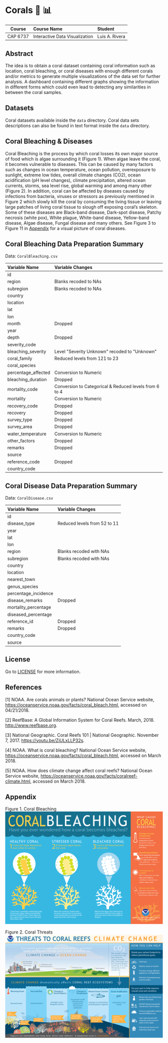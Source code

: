 # Corals :telescope: :bar_chart:
| Course    | Course Name                    | Student        |
| :-------: | :----------------------------- | :------------- |
| CAP 6737  | Interactive Data Visualization | Luis A. Rivera |

## Abstract
The idea is to obtain a coral dataset containing coral information such as location, coral bleaching, or coral diseases with enough different corals and/or metrics to generate multiple visualizations of the data set for further analysis. A dashboard containing different graphs showing the information in different forms which could even lead to detecting any similarities in between the coral samples.

## Datasets
Coral datasets available inside the `data` directory. Coral data sets descriptions can also be found in text format inside the `data` directory.

## Coral Bleaching & Diseases
Coral Bleaching is the process by which coral losses its own major source of food which is algae surrounding it (Figure 1). When algae leave the coral, it becomes vulnerable to diseases. This can be caused by many factors such as changes in ocean temperature, ocean pollution, overexposure to sunlight, extreme low tides, overall climate changes (CO2), ocean acidification (pH level changes), climate precipitation, altered ocean currents, storms, sea level rise, global warming and among many other (Figure 2).
In addition, coral can be affected by diseases caused by infections from bacteria, viruses or stressors as previously mentioned in Figure 2 which slowly kill the coral by consuming the living tissue or leaving large patches of living coral tissue to slough off exposing coral’s skeleton. Some of these diseases are Black-band disease, Dark-spot disease, Patchy necrosis (white pox), White plague, White-band disease, Yellow-band disease, Algae disease, Fungal disease and many others. See Figure 3 to Figure 11 in [Appendix](https://github.com/gitluis/coralviz#appendix) for a visual picture of coral diseases.

## Coral Bleaching Data Preparation Summary
Data: `CoralBleaching.csv`

| Variable Name       | Variable Changes |
| :------------------ | :--------------- |
| id                  |                  |
| region              | Blanks recoded to NAs |
| subregion           | Blanks recoded to NAs |
| country             |                  |
| location            |                  |
| lat                 |                  |
| lon                 |                  |
| month               | Dropped          |
| year                |                  |
| depth               | Dropped          |
| severity_code       |                  |
| bleaching_severity  | Level "Severity Unknown" recoded to "Unknown" |
| coral_family        | Reduced levels from 121 to 23 |
| coral_species       |                  |
| percentage_affected | Conversion to Numeric |
| bleaching_duration  | Dropped          |
| mortality_code      | Conversion to Categorical & Reduced levels from 6 to 4 |
| mortality           | Conversion to Numeric |
| recovery_code       | Dropped          |
| recovery            | Dropped          |
| survey_type         | Dropped          |
| survey_area         | Dropped          |
| water_temperature   | Conversion to Numeric |
| other_factors       | Dropped          |
| remarks             | Dropped          |
| source              |                  |
| reference_code      | Dropped          |
| country_code        |                  |

## Coral Disease Data Preparation Summary
Data: `CoralDisease.csv`

| Variable Name        | Variable Changes |
| :------------------- | :--------------- |
| id                   |                  |
| disease_type         | Reduced levels from 52 to 11 |
| year                 |                  |
| lat                  |                  |
| lon                  |                  |
| region               | Blanks recoded with NAs |
| subregion            | Blanks recoded with NAs |
| country              |                  |
| location             |                  |
| nearest_town         |                  |
| genus_species        |                  |
| percentage_incidence |                  |
| disease_remarks      | Dropped          |
| mortality_percentage |                  |
| diseased_percentage  |                  |
| reference_id         | Dropped          |
| remarks              | Dropped          |
| country_code         |                  |
| source               |                  |

## License
Go to [LICENSE](https://github.com/gitluis/coralviz/blob/master/LICENSE) for more information.

## References
[1] NOAA. Are corals animals or plants? National Ocean Service website, https://oceanservice.noaa.gov/facts/coral_bleach.html, accessed on 04/21/2018.

[2] ReefBase: A Global Information System for Coral Reefs. March, 2018. http://www.reefbase.org.

[3] National Geographic. Coral Reefs 101 | National Geographic. November 7, 2017. https://youtu.be/ZiULxLLP32s.

[4] NOAA. What is coral bleaching? National Ocean Service website, https://oceanservice.noaa.gov/facts/coral_bleach.html, accessed on March 2018.

[5] NOAA. How does climate change affect coral reefs? National Ocean Service website, https://oceanservice.noaa.gov/facts/coralreef-climate.html, accessed on March 2018.

## Appendix
Figure 1. Coral Bleaching
![Reference 4](https://github.com/gitluis/coralviz/blob/master/images/coral-bleaching-explained.jpg)

Figure 2. Coral Threats
![Reference 5](https://github.com/gitluis/coralviz/blob/master/images/coral-threats.png)
